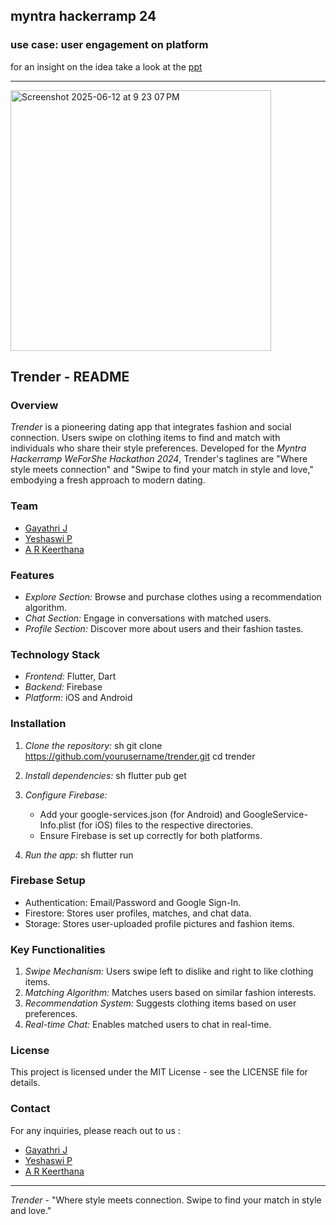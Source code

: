 
## myntra hackerramp 24
### use case: user engagement on platform
for an insight on the idea take a look at the [ppt](https://github.com/3drawers/trender_demo/blob/main/drawers.pptx)
<hr>
<img width="417" alt="Screenshot 2025-06-12 at 9 23 07 PM" src="https://github.com/user-attachments/assets/5a668547-e796-417a-841c-9b5670011fcb" />


## Trender - README

### Overview
*Trender* is a pioneering dating app that integrates fashion and social connection. Users swipe on clothing items to find and match with individuals who share their style preferences. Developed for the *Myntra Hackerramp WeForShe Hackathon 2024*, Trender's taglines are "Where style meets connection" and "Swipe to find your match in style and love," embodying a fresh approach to modern dating.

### Team
- [Gayathri J](https://github.com/space-monkey22)
- [Yeshaswi P](https://github.com/yp9435)
- [A R Keerthana](https://github.com/keerthana777z)

### Features
- *Explore Section:* Browse and purchase clothes using a recommendation algorithm.
- *Chat Section:* Engage in conversations with matched users.
- *Profile Section:* Discover more about users and their fashion tastes.

### Technology Stack
- *Frontend:* Flutter, Dart
- *Backend:* Firebase
- *Platform:* iOS and Android

### Installation
1. *Clone the repository:*
    sh
    git clone https://github.com/yourusername/trender.git
    cd trender
    

2. *Install dependencies:*
    sh
    flutter pub get
    

3. *Configure Firebase:*
    - Add your google-services.json (for Android) and GoogleService-Info.plist (for iOS) files to the respective directories.
    - Ensure Firebase is set up correctly for both platforms.

4. *Run the app:*
    sh
    flutter run
    

### Firebase Setup
- Authentication: Email/Password and Google Sign-In.
- Firestore: Stores user profiles, matches, and chat data.
- Storage: Stores user-uploaded profile pictures and fashion items.

### Key Functionalities
1. *Swipe Mechanism:* Users swipe left to dislike and right to like clothing items.
2. *Matching Algorithm:* Matches users based on similar fashion interests.
3. *Recommendation System:* Suggests clothing items based on user preferences.
4. *Real-time Chat:* Enables matched users to chat in real-time.

### License
This project is licensed under the MIT License - see the LICENSE file for details.

### Contact
For any inquiries, please reach out to us :
- [Gayathri J](https://github.com/space-monkey22)
- [Yeshaswi P](https://github.com/yp9435)
- [A R Keerthana](https://github.com/keerthana777z)

---

*Trender* - "Where style meets connection. Swipe to find your match in style and love."

